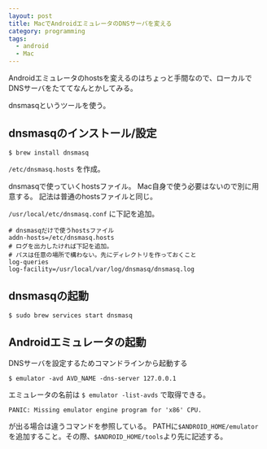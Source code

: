 ```yaml
---
layout: post
title: MacでAndroidエミュレータのDNSサーバを変える
category: programming
tags:
  - android
  - Mac
---
```


Androidエミュレータのhostsを変えるのはちょっと手間なので、ローカルでDNSサーバをたててなんとかしてみる。

dnsmasqというツールを使う。

## dnsmasqのインストール/設定

```
$ brew install dnsmasq
```

`/etc/dnsmasq.hosts` を作成。

dnsmasqで使っていくhostsファイル。
Mac自身で使う必要はないので別に用意する。
記法は普通のhostsファイルと同じ。


`/usr/local/etc/dnsmasq.conf` に下記を追加。

```
# dnsmasqだけで使うhostsファイル
addn-hosts=/etc/dnsmasq.hosts
# ログを出力したければ下記を追加。
# パスは任意の場所で構わない。先にディレクトリを作っておくこと
log-queries
log-facility=/usr/local/var/log/dnsmasq/dnsmasq.log
```

## dnsmasqの起動

`$ sudo brew services start dnsmasq`

## Androidエミュレータの起動

DNSサーバを設定するためコマンドラインから起動する

`$ emulator -avd AVD_NAME -dns-server 127.0.0.1`

エミュレータの名前は `$ emulator -list-avds` で取得できる。

```
PANIC: Missing emulator engine program for 'x86' CPU.
```
が出る場合は違うコマンドを参照している。
PATHに`$ANDROID_HOME/emulator`を追加すること。その際、`$ANDROID_HOME/tools`より先に記述する。
